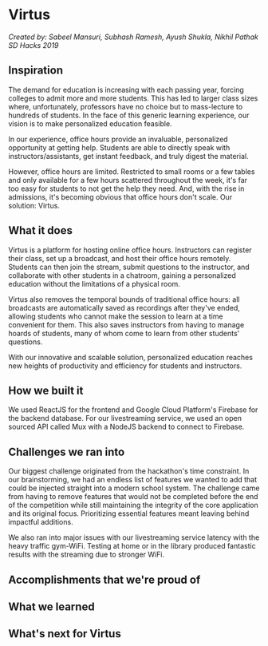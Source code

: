 # Virtus
*Created by: Sabeel Mansuri, Subhash Ramesh, Ayush Shukla, Nikhil Pathak*  
*SD Hacks 2019*  

## Inspiration
The demand for education is increasing with each passing year, forcing colleges to admit more and more students. This has led
to larger class sizes where, unfortunately, professors have no choice but to mass-lecture to hundreds of students. 
In the face of this generic learning experience, our vision is to make personalized education feasible.

In our experience, office hours provide an invaluable, personalized opportunity at getting help. Students are able to directly
speak with instructors/assistants, get instant feedback, and truly digest the material.

However, office hours are limited. Restricted to small rooms or a few tables and only available for a few hours
scattered throughout the week, it's far too easy for students to not get the help they need. And, with the rise in admissions, 
it's becoming obvious that office hours don't scale. Our solution: Virtus.

## What it does
Virtus is a platform for hosting online office hours. Instructors can register their class, set up a 
broadcast, and host their office hours remotely. Students can then join the stream, submit questions to the instructor, and 
collaborate with other students in a chatroom, gaining a personalized education without the limitations of a physical
room.

Virtus also removes the temporal bounds of traditional office hours: all broadcasts are automatically saved as recordings after 
they've ended, allowing students who cannot make the session to learn at a time convenient for them. This also saves 
instructors from having to manage hoards of students, many of whom come to learn from other students' questions.

With our innovative and scalable solution, personalized education reaches new heights of productivity and efficiency for students and instructors. 

## How we built it
We used ReactJS for the frontend and Google Cloud Platform's Firebase for the backend database. For our livestreaming service, we used an open sourced API called Mux with a NodeJS backend to connect to Firebase. 

## Challenges we ran into
Our biggest challenge originated from the hackathon's time constraint. In our brainstorming, we had an endless list of features we wanted to add that could be injected straight into a modern school system. The challenge came from having to remove features that would not be completed before the end of the competition while still maintaining the integrity of the core application and its original focus. Prioritizing essential features meant leaving behind impactful additions. 

We also ran into major issues with our livestreaming service latency with the heavy traffic gym-WiFi. Testing at home or in the library produced fantastic results with the streaming due to stronger WiFi.


## Accomplishments that we're proud of


## What we learned


## What's next for Virtus

